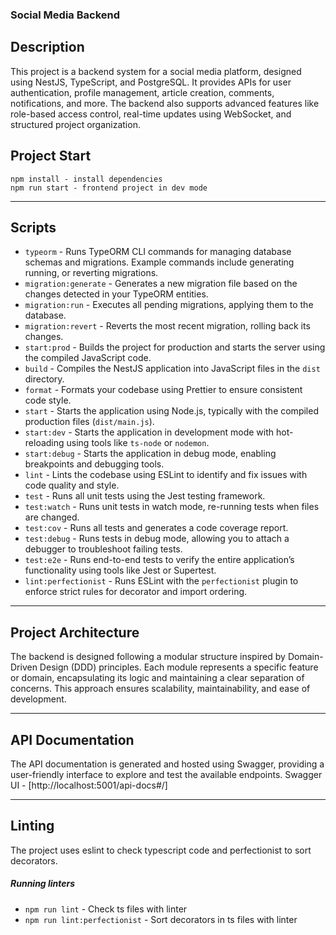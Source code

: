 ### Social Media Backend

## Description

This project is a backend system for a social media platform, designed using NestJS, TypeScript, and PostgreSQL. It provides APIs for user authentication, profile management, article creation, comments, notifications, and more. The backend also supports advanced features like role-based access control, real-time updates using WebSocket, and structured project organization.

## Project Start

```
npm install - install dependencies
npm run start - frontend project in dev mode
```

---

## Scripts

- `typeorm` - Runs TypeORM CLI commands for managing database schemas and migrations. Example commands include generating running, or reverting migrations.
- `migration:generate` - Generates a new migration file based on the changes detected in your TypeORM entities.
- `migration:run` - Executes all pending migrations, applying them to the database.
- `migration:revert` - Reverts the most recent migration, rolling back its changes.
- `start:prod` - Builds the project for production and starts the server using the compiled JavaScript code.
- `build` - Compiles the NestJS application into JavaScript files in the `dist` directory.
- `format` - Formats your codebase using Prettier to ensure consistent code style.
- `start` - Starts the application using Node.js, typically with the compiled production files (`dist/main.js`).
- `start:dev` - Starts the application in development mode with hot-reloading using tools like `ts-node` or `nodemon`.
- `start:debug` - Starts the application in debug mode, enabling breakpoints and debugging tools.
- `lint` - Lints the codebase using ESLint to identify and fix issues with code quality and style.
- `test` - Runs all unit tests using the Jest testing framework.
- `test:watch` - Runs unit tests in watch mode, re-running tests when files are changed.
- `test:cov` - Runs all tests and generates a code coverage report.
- `test:debug` - Runs tests in debug mode, allowing you to attach a debugger to troubleshoot failing tests.
- `test:e2e` - Runs end-to-end tests to verify the entire application’s functionality using tools like Jest or Supertest.
- `lint:perfectionist` - Runs ESLint with the `perfectionist` plugin to enforce strict rules for decorator and import ordering.

---

## Project Architecture

The backend is designed following a modular structure inspired by Domain-Driven Design (DDD) principles. Each module represents a specific feature or domain, encapsulating its logic and maintaining a clear separation of concerns. This approach ensures scalability, maintainability, and ease of development.

---

## API Documentation

The API documentation is generated and hosted using Swagger, providing a user-friendly interface to explore and test the available endpoints.
Swagger UI - [http://localhost:5001/api-docs#/]

---

## Linting

The project uses eslint to check typescript code and perfectionist to sort decorators.

##### Running linters

- `npm run lint` - Check ts files with linter
- `npm run lint:perfectionist` - Sort decorators in ts files with linter
